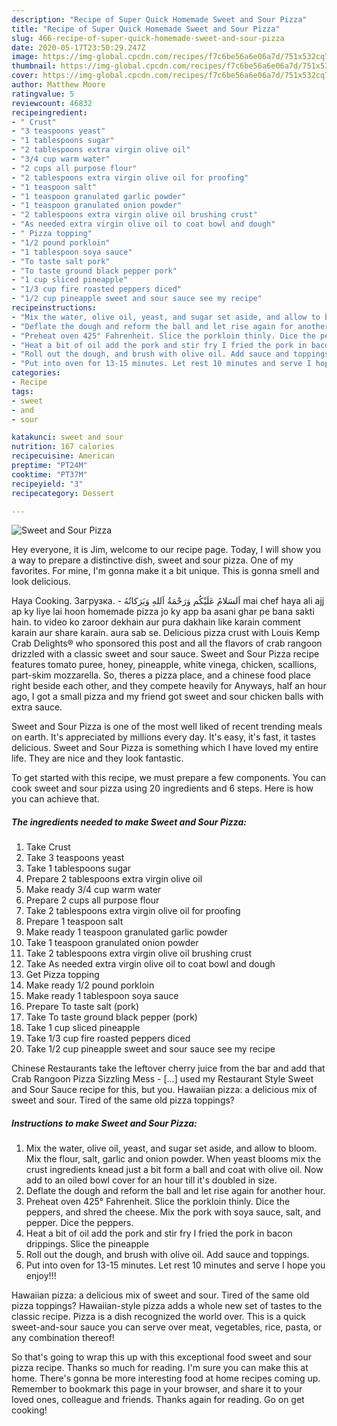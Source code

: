 ```yaml
---
description: "Recipe of Super Quick Homemade Sweet and Sour Pizza"
title: "Recipe of Super Quick Homemade Sweet and Sour Pizza"
slug: 466-recipe-of-super-quick-homemade-sweet-and-sour-pizza
date: 2020-05-17T23:50:29.247Z
image: https://img-global.cpcdn.com/recipes/f7c6be56a6e06a7d/751x532cq70/sweet-and-sour-pizza-recipe-main-photo.jpg
thumbnail: https://img-global.cpcdn.com/recipes/f7c6be56a6e06a7d/751x532cq70/sweet-and-sour-pizza-recipe-main-photo.jpg
cover: https://img-global.cpcdn.com/recipes/f7c6be56a6e06a7d/751x532cq70/sweet-and-sour-pizza-recipe-main-photo.jpg
author: Matthew Moore
ratingvalue: 5
reviewcount: 46832
recipeingredient:
- " Crust"
- "3 teaspoons yeast"
- "1 tablespoons sugar"
- "2 tablespoons extra virgin olive oil"
- "3/4 cup warm water"
- "2 cups all purpose flour"
- "2 tablespoons extra virgin olive oil for proofing"
- "1 teaspoon salt"
- "1 teaspoon granulated garlic powder"
- "1 teaspoon granulated onion powder"
- "2 tablespoons extra virgin olive oil brushing crust"
- "As needed extra virgin olive oil to coat bowl and dough"
- " Pizza topping"
- "1/2 pound porkloin"
- "1 tablespoon soya sauce"
- "To taste salt pork"
- "To taste ground black pepper pork"
- "1 cup sliced pineapple"
- "1/3 cup fire roasted peppers diced"
- "1/2 cup pineapple sweet and sour sauce see my recipe"
recipeinstructions:
- "Mix the water, olive oil, yeast, and sugar set aside, and allow to bloom. Mix the flour, salt, garlic and onion powder. When yeast blooms mix the crust ingredients knead just a bit form a ball and coat with olive oil. Now add to an oiled bowl cover for an hour till it&#39;s doubled in size."
- "Deflate the dough and reform the ball and let rise again for another hour."
- "Preheat oven 425° Fahrenheit. Slice the porkloin thinly. Dice the peppers, and shred the cheese. Mix the pork with soya sauce, salt, and pepper. Dice the peppers."
- "Heat a bit of oil add the pork and stir fry I fried the pork in bacon drippings. Slice the pineapple"
- "Roll out the dough, and brush with olive oil. Add sauce and toppings."
- "Put into oven for 13-15 minutes. Let rest 10 minutes and serve I hope you enjoy!!!"
categories:
- Recipe
tags:
- sweet
- and
- sour

katakunci: sweet and sour 
nutrition: 167 calories
recipecuisine: American
preptime: "PT24M"
cooktime: "PT37M"
recipeyield: "3"
recipecategory: Dessert

---
```



![Sweet and Sour Pizza](https://img-global.cpcdn.com/recipes/f7c6be56a6e06a7d/751x532cq70/sweet-and-sour-pizza-recipe-main-photo.jpg)

Hey everyone, it is Jim, welcome to our recipe page. Today, I will show you a way to prepare a distinctive dish, sweet and sour pizza. One of my favorites. For mine, I'm gonna make it a bit unique. This is gonna smell and look delicious.

Haya Cooking. Загрузка. - اَلسَلامُ عَلَيْكُم وَرَحْمَةُ اَللهِ وَبَرَكاتُهُ‎ mai chef haya ali ajj ap ky liye lai hoon homemade pizza jo ky app ba asani ghar pe bana sakti hain. to video ko zaroor dekhain aur pura dakhain like karain comment karain aur share karain. aura sab se. Delicious pizza crust with Louis Kemp Crab Delights® who sponsored this post and all the flavors of crab rangoon drizzled with a classic sweet and sour sauce. Sweet and Sour Pizza recipe features tomato puree, honey, pineapple, white vinega, chicken, scallions, part-skim mozzarella. So, theres a pizza place, and a chinese food place right beside each other, and they compete heavily for Anyways, half an hour ago, I got a small pizza and my friend got sweet and sour chicken balls with extra sauce.

Sweet and Sour Pizza is one of the most well liked of recent trending meals on earth. It's appreciated by millions every day. It's easy, it's fast, it tastes delicious. Sweet and Sour Pizza is something which I have loved my entire life. They are nice and they look fantastic.


To get started with this recipe, we must prepare a few components. You can cook sweet and sour pizza using 20 ingredients and 6 steps. Here is how you can achieve that.

<!--inarticleads1-->

##### The ingredients needed to make Sweet and Sour Pizza:

1. Take  Crust
1. Take 3 teaspoons yeast
1. Take 1 tablespoons sugar
1. Prepare 2 tablespoons extra virgin olive oil
1. Make ready 3/4 cup warm water
1. Prepare 2 cups all purpose flour
1. Take 2 tablespoons extra virgin olive oil for proofing
1. Prepare 1 teaspoon salt
1. Make ready 1 teaspoon granulated garlic powder
1. Take 1 teaspoon granulated onion powder
1. Take 2 tablespoons extra virgin olive oil brushing crust
1. Take As needed extra virgin olive oil to coat bowl and dough
1. Get  Pizza topping
1. Make ready 1/2 pound porkloin
1. Make ready 1 tablespoon soya sauce
1. Prepare To taste salt (pork)
1. Take To taste ground black pepper (pork)
1. Take 1 cup sliced pineapple
1. Take 1/3 cup fire roasted peppers diced
1. Take 1/2 cup pineapple sweet and sour sauce see my recipe


Chinese Restaurants take the leftover cherry juice from the bar and add that Crab Rangoon Pizza Sizzling Mess - […] used my Restaurant Style Sweet and Sour Sauce recipe for this, but you. Hawaiian pizza: a delicious mix of sweet and sour. Tired of the same old pizza toppings? 

<!--inarticleads2-->

##### Instructions to make Sweet and Sour Pizza:

1. Mix the water, olive oil, yeast, and sugar set aside, and allow to bloom. Mix the flour, salt, garlic and onion powder. When yeast blooms mix the crust ingredients knead just a bit form a ball and coat with olive oil. Now add to an oiled bowl cover for an hour till it&#39;s doubled in size.
1. Deflate the dough and reform the ball and let rise again for another hour.
1. Preheat oven 425° Fahrenheit. Slice the porkloin thinly. Dice the peppers, and shred the cheese. Mix the pork with soya sauce, salt, and pepper. Dice the peppers.
1. Heat a bit of oil add the pork and stir fry I fried the pork in bacon drippings. Slice the pineapple
1. Roll out the dough, and brush with olive oil. Add sauce and toppings.
1. Put into oven for 13-15 minutes. Let rest 10 minutes and serve I hope you enjoy!!!


Hawaiian pizza: a delicious mix of sweet and sour. Tired of the same old pizza toppings? Hawaiian-style pizza adds a whole new set of tastes to the classic recipe. Pizza is a dish recognized the world over. This is a quick sweet-and-sour sauce you can serve over meat, vegetables, rice, pasta, or any combination thereof! 

So that's going to wrap this up with this exceptional food sweet and sour pizza recipe. Thanks so much for reading. I'm sure you can make this at home. There's gonna be more interesting food at home recipes coming up. Remember to bookmark this page in your browser, and share it to your loved ones, colleague and friends. Thanks again for reading. Go on get cooking!
